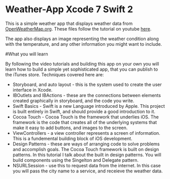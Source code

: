 # Weather-App Xcode 7 Swift 2

This is a simple weather app that displays weather data from [OpenWeatherMap.org](http://openweathermap.org). These files 
follow the tutorial on youtube [here](http://openweathermap.org).

The app also displays an image representing the weather condition along with the temperature, and any other information you 
might want to include. 

#What you will learn

By following the video tutorials and building this app on your own you will learn how to build a simple yet sophisticated app, that you can publish to the iTunes store. Techniques covered here are:

* Storyboard, and auto layout - this is the system used to create the user interface in Xcode. 
* IBOutlets and IBActions - these are the connections between elements created graphically in storyboard, and the code you write. 
* Swift Basics - Swift is a new Language introduced by Apple. This project is built entirely in Swift, and should provide a good introduction to it. 
* Cocoa Touch - Cocoa Touch is the framework that underlies iOS. The framework is the code that creates all of the underlying systems that make it easy to add buttons, and images to the screen. 
* ViewControllers - a view controller represents a screen of information. This is a fundemental building block of iOS development. 
* Design Patterns - these are ways of arranging code to solve problems and accomplish goals. The Cocoa Touch framework is built on design patterns. In this tutorial I talk about the built in design patterns. You will build components using the Singelton and Delegate pattern. 
* NSURLSession - use this to request data from the internet. In this case you will pass the city name to a service, and receieve the weather data. 



